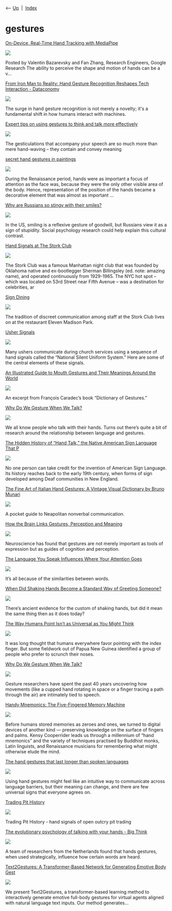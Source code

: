 <div class="nav">

⟵ [Up](index.html)  \|  [Index](index.html)

</div>

# gestures

<div class="cards">

<div class="card">

<div class="card-title">

[On-Device, Real-Time Hand Tracking with
MediaPipe](https://research.google/blog/on-device-real-time-hand-tracking-with-mediapipe/)

</div>

<div class="card-image">

[![](https://storage.googleapis.com/gweb-research2023-media/images/e3ef09568fe6b09d0b93772d3f02dbf3-i.width-800.format-jpeg.jpg)](https://research.google/blog/on-device-real-time-hand-tracking-with-mediapipe/)

</div>

Posted by Valentin Bazarevsky and Fan Zhang, Research Engineers, Google
Research The ability to perceive the shape and motion of hands can be a
v...

</div>

<div class="card">

<div class="card-title">

[From Iron Man to Reality: Hand Gesture Recognition Reshapes Tech
Interaction -
Dataconomy](https://dataconomy.com/2025/03/28/iron-man-reality-hand-gesture-recognition/)

</div>

<div class="card-image">

[![](https://dataconomy.com/wp-content/uploads/2022/12/DC-logo-emblem_multicolor.png)](https://dataconomy.com/2025/03/28/iron-man-reality-hand-gesture-recognition/)

</div>

The surge in hand gesture recognition is not merely a novelty; it's a
fundamental shift in how humans interact with machines.

</div>

<div class="card">

<div class="card-title">

[Expert tips on using gestures to think and talk more
effectively](https://psyche.co/ideas/expert-tips-on-using-gestures-to-think-and-talk-more-effectively)

</div>

<div class="card-image">

[![](https://images.aeonmedia.co/images/12ce82f7-1a5d-4ab1-a153-ae9b2e855bab/rt-nn11599168.jpg)](https://psyche.co/ideas/expert-tips-on-using-gestures-to-think-and-talk-more-effectively)

</div>

The gesticulations that accompany your speech are so much more than mere
hand-waving – they contain and convey meaning

</div>

<div class="card">

<div class="card-title">

[secret hand gestures in
paintings](https://www.ncbi.nlm.nih.gov/pmc/articles/PMC7233791)

</div>

<div class="card-image">

[![](https://www.ncbi.nlm.nih.gov/corehtml/pmc/pmcgifs/pmc-card-share.jpg?_=0)](https://www.ncbi.nlm.nih.gov/pmc/articles/PMC7233791)

</div>

During the Renaissance period, hands were as important a focus of
attention as the face was, because they were the only other visible area
of the body. Hence, representation of the position of the hands became a
decorative element that was almost as important ...

</div>

<div class="card">

<div class="card-title">

[Why are Russians so stingy with their
smiles?](https://theconversation.com/why-are-russians-so-stingy-with-their-smiles-98799)

</div>

<div class="card-image">

[![](https://images.theconversation.com/files/224790/original/file-20180625-19375-1raiecb.jpg?ixlib=rb-4.1.0&rect=24%2C90%2C5439%2C2719&q=45&auto=format&w=1356&h=668&fit=crop)](https://theconversation.com/why-are-russians-so-stingy-with-their-smiles-98799)

</div>

In the US, smiling is a reflexive gesture of goodwill, but Russians view
it as a sign of stupidity. Social psychology research could help explain
this cultural contrast.

</div>

<div class="card">

<div class="card-title">

[Hand Signals at The Stork
Club](https://www.acontinuouslean.com/2009/03/02/hand-signals-at-the-stork-club)

</div>

<div class="card-image">

[![](http://acontinuouslean.files.wordpress.com/2009/03/c9.jpg)](https://www.acontinuouslean.com/2009/03/02/hand-signals-at-the-stork-club)

</div>

The Stork Club was a famous Manhattan night club that was founded by
Oklahoma native and ex-bootlegger Sherman Billingsley (ed. note: amazing
name), and operated continuously from 1929-1965. The NYC hot spot –
which was located on 53rd Street near Fifth Avenue – was a destination
for celebrities, ar

</div>

<div class="card">

<div class="card-title">

[Sign
Dining](https://archive.nytimes.com/www.nytimes.com/interactive/2011/10/02/opinion/sunday/20111002_Schott_Sign_Dining.html)

</div>

<div class="card-image">

[![](https://static01.nyt.com/images/2011/10/02/opinion/schott-sign-dining/schott-sign-dining-thumbWide.jpg)](https://archive.nytimes.com/www.nytimes.com/interactive/2011/10/02/opinion/sunday/20111002_Schott_Sign_Dining.html)

</div>

The tradition of discreet communication among staff at the Stork Club
lives on at the restaurant Eleven Madison Park.

</div>

<div class="card">

<div class="card-title">

[Usher
Signals](https://www.nytimes.com/interactive/2014/07/19/opinion/sunday/ben-schott-usher-signals.html)

</div>

<div class="card-image">

[![](https://static01.nyt.com/newsgraphics/images/icons/defaultPromoCrop.png?year=2014)](https://www.nytimes.com/interactive/2014/07/19/opinion/sunday/ben-schott-usher-signals.html)

</div>

Many ushers communicate during church services using a sequence of hand
signals called the “National Silent Uniform System.” Here are some of
the central elements of these signals.

</div>

<div class="card">

<div class="card-title">

[An Illustrated Guide to Mouth Gestures and Their Meanings Around the
World](https://thereader.mitpress.mit.edu/an-illustrated-guide-to-mouth-gestures-and-their-meanings-around-the-world)

</div>

<div class="card-image">

[![](https://thereader.mitpress.mit.edu/wp-content/uploads/2023/04/gestures-2.jpg)](https://thereader.mitpress.mit.edu/an-illustrated-guide-to-mouth-gestures-and-their-meanings-around-the-world)

</div>

An excerpt from François Caradec’s book “Dictionary of Gestures.”

</div>

<div class="card">

<div class="card-title">

[Why Do We Gesture When We
Talk?](http://getpocket.com/explore/item/why-do-we-gesture-when-we-talk)

</div>

<div class="card-image">

[![](https://pocket-image-cache.com/1200x/filters:format(jpg):extract_focal()/https%3A%2F%2Fs3.amazonaws.com%2Fpocket-syndicated-images%2Farticles%2F125%2F1566573732_5d28a5907d711.jpg)](http://getpocket.com/explore/item/why-do-we-gesture-when-we-talk)

</div>

We all know people who talk with their hands. Turns out there’s quite a
bit of research around the relationship between language and gestures.

</div>

<div class="card">

<div class="card-title">

[The Hidden History of “Hand Talk,” the Native American Sign Language
That
P](https://www.openculture.com/2022/09/the-hidden-history-of-hand-talk-the-native-american-sign-language-that-predated-asl-by-centuries.html)

</div>

<div class="card-image">

[![](https://cdn8.openculture.com/2022/09/12224615/hand-talk-1024x576.jpeg)](https://www.openculture.com/2022/09/the-hidden-history-of-hand-talk-the-native-american-sign-language-that-predated-asl-by-centuries.html)

</div>

No one person can take credit for the invention of American Sign
Language. Its history reaches back to the early 19th century, when forms
of sign developed among Deaf communities in New England.

</div>

<div class="card">

<div class="card-title">

[The Fine Art of Italian Hand Gestures: A Vintage Visual Dictionary by
Bruno
Munari](https://www.themarginalian.org/2012/12/13/bruno-munari-speak-italian-gestures)

</div>

<div class="card-image">

[![](https://www.themarginalian.org/wp-content/uploads/2012/12/munari.jpg?fit=600%2C315&ssl=1)](https://www.themarginalian.org/2012/12/13/bruno-munari-speak-italian-gestures)

</div>

A pocket guide to Neapolitan nonverbal communication.

</div>

<div class="card">

<div class="card-title">

[How the Brain Links Gestures, Perception and
Meaning](https://getpocket.com/explore/item/how-the-brain-links-gestures-perception-and-meaning)

</div>

<div class="card-image">

[![](https://pocket-image-cache.com/1200x/filters:format(jpg):extract_focal()/https%3A%2F%2Fpocket-syndicated-images.s3.amazonaws.com%2Farticles%2F8082%2F1658959537_62e1b63275014.png)](https://getpocket.com/explore/item/how-the-brain-links-gestures-perception-and-meaning)

</div>

Neuroscience has found that gestures are not merely important as tools
of expression but as guides of cognition and perception.

</div>

<div class="card">

<div class="card-title">

[The Language You Speak Influences Where Your Attention
Goes](https://getpocket.com/explore/item/the-language-you-speak-influences-where-your-attention-goes)

</div>

<div class="card-image">

[![](https://pocket-image-cache.com/1200x/filters:format(jpg):extract_focal()/https%3A%2F%2Fpocket-syndicated-images.s3.amazonaws.com%2Farticles%2F8086%2F1658968616_ScreenShot2022-07-27at5.36.50PM.png)](https://getpocket.com/explore/item/the-language-you-speak-influences-where-your-attention-goes)

</div>

It’s all because of the similarities between words.

</div>

<div class="card">

<div class="card-title">

[When Did Shaking Hands Become a Standard Way of Greeting
Someone?](https://getpocket.com/explore/item/when-did-shaking-hands-become-a-standard-way-of-greeting-someone)

</div>

<div class="card-image">

[![](https://pocket-image-cache.com/1200x/filters:format(jpg):extract_focal()/https%3A%2F%2Fpocket-syndicated-images.s3.amazonaws.com%2Farticles%2F8053%2F1657930128_GettyImages-1316782012.jpg)](https://getpocket.com/explore/item/when-did-shaking-hands-become-a-standard-way-of-greeting-someone)

</div>

There’s ancient evidence for the custom of shaking hands, but did it
mean the same thing then as it does today?

</div>

<div class="card">

<div class="card-title">

[The Way Humans Point Isn’t as Universal as You Might
Think](https://getpocket.com/explore/item/the-way-humans-point-isn-t-as-universal-as-you-might-think)

</div>

<div class="card-image">

[![](https://pocket-image-cache.com/1200x/filters:format(jpg):extract_focal()/https%3A%2F%2Fpocket-syndicated-images.s3.amazonaws.com%2Farticles%2F3892%2F1585750916_file-20180220-116368-j2k6gq.jpg)](https://getpocket.com/explore/item/the-way-humans-point-isn-t-as-universal-as-you-might-think)

</div>

It was long thought that humans everywhere favor pointing with the index
finger. But some fieldwork out of Papua New Guinea identified a group of
people who prefer to scrunch their noses.

</div>

<div class="card">

<div class="card-title">

[Why Do We Gesture When We
Talk?](https://www.mentalfloss.com/article/62479/why-do-we-gesture-when-we-talk)

</div>

<div class="card-image">

[![](http://minutemedia-ressh.cloudinary.com/image/upload/v1645379162/shape/cover/sport/screen-shot-2015-03-25-at-12-35-09-pm-5c1a8b1eae6eba78370ba93499032062.jpg)](https://www.mentalfloss.com/article/62479/why-do-we-gesture-when-we-talk)

</div>

Gesture researchers have spent the past 40 years uncovering how
movements (like a cupped hand rotating in space or a finger tracing a
path through the air) are intimately tied to speech.

</div>

<div class="card">

<div class="card-title">

[Handy Mnemonics: The Five-Fingered Memory
Machine](https://publicdomainreview.org/essay/handy-mnemonics)

</div>

<div class="card-image">

[![](https://the-public-domain-review.imgix.net/essays/handy-mnemonics/handy-thumb.jpeg)](https://publicdomainreview.org/essay/handy-mnemonics)

</div>

Before humans stored memories as zeroes and ones, we turned to digital
devices of another kind — preserving knowledge on the surface of fingers
and palms. Kensy Cooperrider leads us through a millennium of “hand
mnemonics” and the variety of techniques practised by Buddhist monks,
Latin linguists, and Renaissance musicians for remembering what might
otherwise elude the mind.

</div>

<div class="card">

<div class="card-title">

[The hand gestures that last longer than spoken
languages](https://www.bbc.com/future/article/20210818-the-hand-gestures-that-last-longer-than-spoken-languages)

</div>

<div class="card-image">

[![](https://ychef.files.bbci.co.uk/624x351/p09sjxyf.jpg)](https://www.bbc.com/future/article/20210818-the-hand-gestures-that-last-longer-than-spoken-languages)

</div>

Using hand gestures might feel like an intuitive way to communicate
across language barriers, but their meaning can change, and there are
few universal signs that everyone agrees on.

</div>

<div class="card">

<div class="card-title">

[Trading Pit History](https://tradingpithistory.com)

</div>

<div class="card-image">

[![](https://tradingpithistory.com/assets/images/share.jpg?v=4e624adc)](https://tradingpithistory.com)

</div>

Trading Pit History - hand signals of open outcry pit trading

</div>

<div class="card">

<div class="card-title">

[The evolutionary psychology of talking with your hands - Big
Think](https://bigthink.com/surprising-science/talking-with-your-hands?rebelltitem=3#rebelltitem3)

</div>

<div class="card-image">

[![](https://bigthink.com/wp-content/uploads/2021/02/AdobeStock_383793534.jpg?resize=1200,630)](https://bigthink.com/surprising-science/talking-with-your-hands?rebelltitem=3#rebelltitem3)

</div>

A team of researchers from the Netherlands found that hands gestures,
when used strategically, influence how certain words are heard.

</div>

<div class="card">

<div class="card-title">

[Text2Gestures: A Transformer-Based Network for Generating Emotive Body
Gest](https://hgpu.org/?p=24466)

</div>

<div class="card-image">

[![](https://hgpu.org/img/social-logo.png)](https://hgpu.org/?p=24466)

</div>

We present Text2Gestures, a transformer-based learning method to
interactively generate emotive full-body gestures for virtual agents
aligned with natural language text inputs. Our method generates…

</div>

</div>
